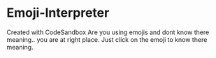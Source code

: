 # Emoji-Interpreter
Created with CodeSandbox
Are you using emojis and dont know there meaning.. you are at right place. Just click on the emoji to know there meaning. 
